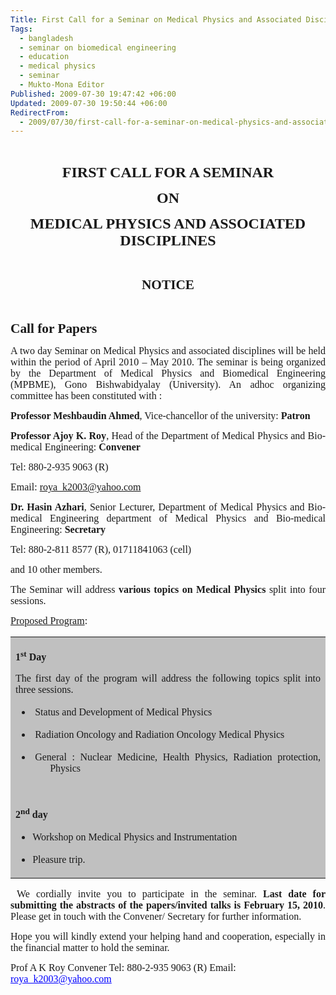 ```yaml
---
Title: First Call for a Seminar on Medical Physics and Associated Disciplines
Tags:
  - bangladesh
  - seminar on biomedical engineering
  - education
  - medical physics
  - seminar
  - Mukto-Mona Editor
Published: 2009-07-30 19:47:42 +06:00
Updated: 2009-07-30 19:50:44 +06:00
RedirectFrom:
  - 2009/07/30/first-call-for-a-seminar-on-medical-physics-and-associated-disciplines/
---
```


 
<p class="MsoNormal" style="text-align: center;" align="center"><span style="font-family: Garamond;"><span style="font-weight: 700; font-size: 18pt;">FIRST CALL FOR A SEMINAR</span></span></p>
<p class="MsoNormal" style="text-align: center;" align="center"><span style="font-family: Garamond;"></span><span style="font-family: Garamond;"><span style="font-weight: 700; font-size: 18pt;">ON </span></span></p>
<p class="MsoNormal" style="text-align: center;" align="center"><span style="font-family: Garamond;"></span><span style="font-family: Garamond;"><span style="font-weight: 700; font-size: 18pt;">MEDICAL PHYSICS AND ASSOCIATED DISCIPLINES</span></span></p>
<p class="MsoNormal"><span style="font-family: Garamond;"><span style="font-size: 11pt;"> </span></span></p>
<p class="MsoNormal" align="center"><span style="font-family: Garamond;"><span style="font-weight: 700; font-size: 16pt;">NOTICE</span></span></p>
<p class="MsoNormal"> </p>
<p class="MsoNormal"><span style="font-family: Garamond;"><span style="font-weight: 700; font-size: 16pt;">Call for Papers</span></span><span style="font-family: Garamond;"><span style="font-size: 11pt;"> </span></span></p>
<p class="MsoNormal" style="text-align: justify;"><span style="font-size: medium; font-family: Garamond;">A two day Seminar on Medical Physics and associated disciplines will be held within the period of April 2010 – May 2010. The seminar is being organized by the Department of Medical Physics and Biomedical Engineering (MPBME), Gono Bishwabidyalay (University). An adhoc organizing committee has been constituted with :</span> </p>
<p class="MsoNormal" style="text-align: justify;"><span style="font-size: medium; font-family: Garamond;"><strong>Professor Meshbaudin Ahmed</strong>, Vice-chancellor of the university: <strong>Patron</strong></span> </p>
<p class="MsoNormal" style="text-align: justify;"><span style="font-size: medium; font-family: Garamond;"><strong>Professor Ajoy K. Roy</strong>, Head of the Department of Medical Physics and Bio-medical Engineering: <strong>Convener</strong></span></p>
<p class="MsoNormal" style="text-align: justify;"><span style="font-size: medium; font-family: Garamond;">Tel: 880-2-935 9063 (R)</span></p>
<p class="MsoNormal" style="text-align: justify;"><span style="font-size: medium; font-family: Garamond;">Email: <a href="mailto:roya_k2003@yahoo.com">roya_k2003@yahoo.com</a>                        </span></p>
<p class="MsoNormal" style="text-align: justify;"><span style="font-size: medium; font-family: Garamond;"><strong>Dr. Hasin Azhari</strong>, Senior Lecturer, Department of Medical Physics and Bio-medical Engineering department of Medical Physics and Bio-medical Engineering: <strong>Secretary</strong></span></p>
<p class="MsoNormal" style="text-align: justify;"><span style="font-size: medium; font-family: Garamond;">Tel: 880-2-811 8577 (R), 01711841063 (cell) </span></p>
<p class="MsoNormal" style="text-align: justify;"><span style="font-size: medium; font-family: Garamond;">and 10 other members</span><span style="font-size: medium; font-family: Garamond;">. </span></p>
<p class="MsoNormal" style="text-align: justify;"><span style="font-size: medium; font-family: Garamond;">The Seminar will address <strong>various topics on Medical Physics</strong> split into four sessions.</span><span style="font-size: medium; font-family: Garamond;"> </span></p>
<p class="MsoNormal" style="text-align: justify;"><span style="font-family: Garamond;"><span style="text-decoration: underline;"><span style="font-size: medium;">Proposed Program</span></span><span style="font-size: medium;">:</span></span> </p>

<table id="table1" style="border-collapse: collapse;" border="0" cellspacing="4" cellpadding="4" width="100%" bgcolor="#c0c0c0">
<tbody>
<tr>
<td>
<p class="MsoNormal" style="text-align: justify;"><span style="font-size: medium; font-family: Garamond;"><strong>1<sup>st</sup> Day</strong></span></p>
<p class="MsoNormal" style="text-align: justify;"><span style="font-size: medium; font-family: Garamond;">The first day of the program will address the following topics split into three sessions.</span></p>

<ul>
	<li>
<p class="MsoNormal" style="margin-left: 21pt; text-indent: -0.25in; text-align: justify;"><span style="font-size: medium; font-family: Garamond;">Status and Development of Medical Physics </span></p>
</li>
	<li>
<p class="MsoNormal" style="margin-left: 21pt; text-indent: -0.25in; text-align: justify;"><span style="font-size: medium; font-family: Garamond;">Radiation Oncology and Radiation Oncology Medical Physics</span></p>
</li>
	<li>
<p class="MsoNormal" style="margin-left: 21pt; text-indent: -0.25in; text-align: justify;"><span style="font-size: medium; font-family: Garamond;">General : Nuclear Medicine, Health Physics, Radiation protection, Physics</span></p>
</li>
</ul>
<p class="MsoNormal" style="text-align: justify;"> </p>
<p class="MsoNormal" style="text-align: justify;"><span style="font-size: medium; font-family: Garamond;"><strong>2<sup>nd</sup> day </strong></span></p>

<ul>
	<li>
<p class="MsoNormal" style="text-align: justify;"><span style="font-size: medium; font-family: Garamond;">Workshop on Medical Physics and Instrumentation </span></p>
</li>
	<li>
<p class="MsoNormal" style="text-align: justify;"><span style="font-size: medium; font-family: Garamond;">Pleasure trip.</span></p>
</li>
</ul>
</td>
</tr>
</tbody></table>
<p class="MsoNormal" style="text-align: justify;"> <span style="font-size: medium; font-family: Garamond;">We cordially invite you to participate in the seminar. <strong>Last date for submitting the abstracts of the papers/invited talks is February 15, 2010</strong>. Please get in touch with the Convener/ Secretary for further information. </span> </p>
<p class="MsoNormal" style="text-align: justify;"><span style="font-size: medium; font-family: Garamond;">Hope you will kindly extend your helping hand and cooperation, especially in the financial matter to hold the seminar.</span> </p>

<p class="MsoNormal"><span style="font-size: medium; font-family: Garamond;">Prof A K Roy
</span><span style="font-size: medium; font-family: Garamond;">Convener
</span><span style="font-size: medium; font-family: Garamond;">Tel: 880-2-935 9063 (R)
</span><span style="font-size: medium; font-family: Garamond;">Email: <a style="color: blue; text-decoration: underline; text-underline: single;" href="mailto:roya_k2003@yahoo.com">roya_k2003@yahoo.com</a>  </span>
